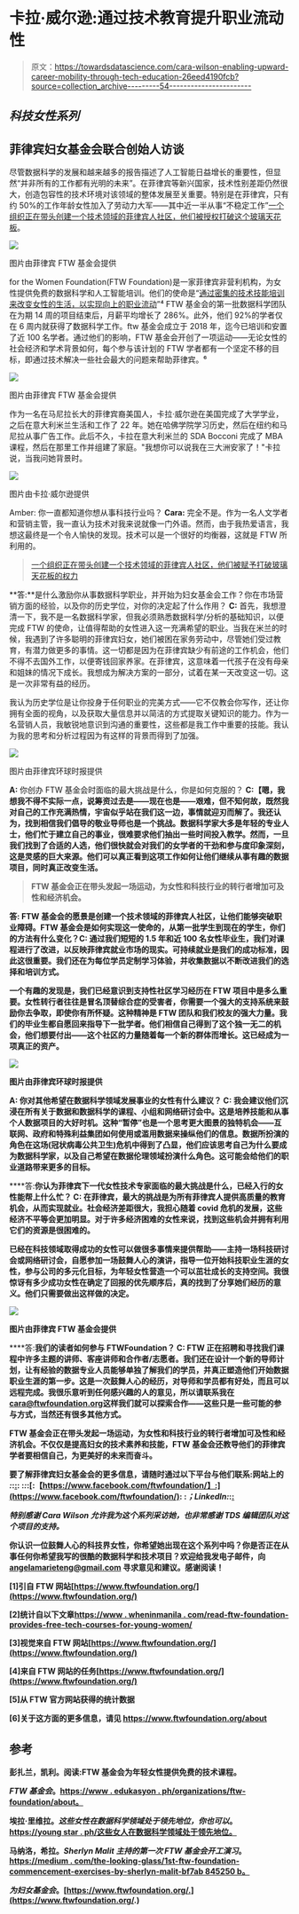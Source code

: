 # 卡拉·威尔逊:通过技术教育提升职业流动性

> 原文：<https://towardsdatascience.com/cara-wilson-enabling-upward-career-mobility-through-tech-education-26eed4190fcb?source=collection_archive---------54----------------------->

## *科技女性系列*

## 菲律宾妇女基金会联合创始人访谈

尽管数据科学的发展和越来越多的报告描述了人工智能日益增长的重要性，但显然“并非所有的工作都有光明的未来”。在菲律宾等新兴国家，技术性别差距仍然很大，创造包容性的技术环境对该领域的整体发展至关重要。特别是在菲律宾，只有约 50%的工作年龄女性加入了劳动力大军——其中近一半从事“不稳定工作”[一个组织正在带头创建一个技术领域的菲律宾人社区，他们被授权打破这个玻璃天花板](https://www.ftwfoundation.org/)。

![](img/4b0de0043f60a818d3d798cb53ef85a0.png)

图片由菲律宾 FTW 基金会提供

for the Women Foundation(FTW Foundation)是一家菲律宾非营利机构，为女性提供免费的数据科学和人工智能培训。他们的使命是“[通过密集的技术技能培训来改变女性的生活，以实现向上的职业流动](https://www.ftwfoundation.org/about)”⁴ FTW 基金会的第一批数据科学团队在为期 14 周的项目结束后，月薪平均增长了 286%。此外，他们 92%的学者仅在 6 周内就获得了数据科学工作。ftw 基金会成立于 2018 年，迄今已培训和安置了近 100 名学者。通过他们的影响，FTW 基金会开创了一项运动——无论女性的社会经济和学术背景如何，每个参与该计划的 FTW 学者都有一个坚定不移的目标，即通过技术解决一些社会最大的问题来帮助菲律宾。⁶

![](img/3caa8781a67bf4a990be93b4c17f8373.png)

图片由菲律宾 FTW 基金会提供

作为一名在马尼拉长大的菲律宾裔美国人，卡拉·威尔逊在美国完成了大学学业，之后在意大利米兰生活和工作了 22 年。她在哈佛学院学习历史，然后在纽约和马尼拉从事广告工作。此后不久，卡拉在意大利米兰的 SDA Bocconi 完成了 MBA 课程，然后在那里工作并组建了家庭。"我想你可以说我在三大洲安家了！"卡拉说，当我问她背景时。

![](img/4481ea72e5a5f96fdf39eab7e7512db1.png)

图片由卡拉·威尔逊提供

Amber: 你一直都知道你想从事科技行业吗？
**Cara:** 完全不是。作为一名人文学者和营销主管，我一直认为技术对我来说就像一门外语。然而，由于我热爱语言，我想这最终是一个令人愉快的发现。技术可以是一个很好的均衡器，这就是 FTW 所利用的。

> [一个组织正在带头创建一个技术领域的菲律宾人社区，他们被赋予打破玻璃天花板的权力](https://www.ftwfoundation.org/)

**答:**是什么激励你从事数据科学职业，并开始为妇女基金会工作？你在市场营销方面的经验，以及你的历史学位，对你的决定起了什么作用？
**C:** 首先，我想澄清一下，我不是一名数据科学家，但我必须熟悉数据科学/分析的基础知识，以便完成 FTW 的使命，让值得帮助的女性进入这一充满希望的职业。当我在米兰的时候，我遇到了许多聪明的菲律宾妇女，她们被困在家务劳动中，尽管她们受过教育，有潜力做更多的事情。这一切都是因为在菲律宾缺少有前途的工作机会，他们不得不去国外工作，以便寄钱回家养家。在菲律宾，这意味着一代孩子在没有母亲和姐妹的情况下成长。我想成为解决方案的一部分，试着在某一天改变这一切。这是一次非常有益的经历。

我认为历史学位是让你投身于任何职业的完美方式——它不仅教会你写作，还让你拥有全面的视角，以及获取大量信息并以简洁的方式提取关键知识的能力。作为一名营销人员，我敏锐地意识到沟通的重要性，这些都是我工作中重要的技能。我认为我的思考和分析过程因为有这样的背景而得到了加强。

![](img/612c9efc7e2c68bcae1257ab9ea5fc47.png)

图片由菲律宾环球时报提供

**A:** 你创办 FTW 基金会时面临的最大挑战是什么，你是如何克服的？
**C:【嗯，我想我不得不实际一点，说筹资过去是——现在也是——艰难，但不知何故，既然我对自己的工作充满热情，宇宙似乎站在我们这一边，事情就迎刃而解了。我还认为，找到相信我们倡导的敬业导师也是一个挑战。数据科学家大多是年轻的专业人士，他们忙于建立自己的事业，很难要求他们抽出一些时间投入教学。然而，一旦我们找到了合适的人选，他们很快就会对我们的女学者的干劲和参与度印象深刻，这是灵感的巨大来源。他们可以真正看到这项工作如何让他们继续从事有趣的数据项目，同时真正改变生活。**

> **FTW 基金会正在带头发起一场运动，为女性和科技行业的转行者增加可及性和经济机会。**

****答:** FTW 基金会的愿景是创建一个技术领域的菲律宾人社区，让他们能够突破职业障碍。FTW 基金会是如何实现这一使命的，从第一批学生到现在的学生，你们的方法有什么变化？C: 通过我们短短的 1.5 年和近 100 名女性毕业生，我们对课程进行了改进，以反映菲律宾就业市场的现实。可持续就业是我们的成功标准，因此这很重要。我们还在为每位学员定制学习体验，并收集数据以不断改进我们的选择和培训方式。**

**一个有趣的发现是，我们已经意识到支持性社区学习经历在 FTW 项目中是多么重要。女性转行者往往是冒名顶替综合症的受害者，你需要一个强大的支持系统来鼓励你去争取，即使你有所怀疑。这种精神是 FTW 团队和我们校友的强大力量。我们的毕业生都自愿回来指导下一批学者。他们相信自己得到了这个独一无二的机会，他们想要付出——这个社区的力量随着每一个新的群体而增长。这已经成为一项真正的资产。**

**![](img/8a2a1399696329673b59f92e04775c1f.png)**

**图片由菲律宾环球时报提供**

****A:** 你对其他希望在数据科学领域发展事业的女性有什么建议？
**C:** 我会建议他们沉浸在所有关于数据和数据科学的课程、小组和网络研讨会中。这是培养技能和从事个人数据项目的大好时机。这种“暂停”也是一个思考更大图景的独特机会——互联网、政府和特殊利益集团如何使用或滥用数据来操纵他们的信息。数据所扮演的角色在这场(冠状病毒公共卫生)危机中得到了凸显，他们应该思考自己为什么要成为数据科学家，以及自己希望在数据伦理领域扮演什么角色。这可能会给他们的职业道路带来更多的目标。**

****答:**你认为菲律宾下一代女性技术专家面临的最大挑战是什么，已经入行的女性能帮上什么忙？
**C:** 在菲律宾，最大的挑战是为所有菲律宾人提供高质量的教育机会，从而实现就业。社会经济差距很大，我担心随着 covid 危机的发展，这些经济不平等会更加明显。对于许多经济困难的女性来说，找到这些机会并拥有利用它们的资源是很困难的。**

**已经在科技领域取得成功的女性可以做很多事情来提供帮助——主持一场科技研讨会或网络研讨会，自愿参加一场鼓舞人心的演讲，指导一位开始科技职业生涯的女性，参与公司的多元化目标，为年轻女性营造一个可以茁壮成长的支持空间。我很惊讶有多少成功女性在确定了回报的优先顺序后，真的找到了分享她们经历的意义。他们只需要做出这样做的决定。**

**![](img/6e255134c1207a0af5fa352fc32cf25a.png)**

**图片由菲律宾 FTW 基金会提供**

****答:**我们的读者如何参与 FTWFoundation？
**C:** FTW 正在招聘和寻找我们课程中许多主题的讲师、客座讲师和合作者/志愿者。我们还在设计一个新的导师计划，让有经验的数据专业人员能够单独了解我们的学员，并真正塑造他们开始数据职业生涯的第一步。这是一次鼓舞人心的经历，对导师和学员都有好处，而且可以远程完成。我很乐意听到任何感兴趣的人的意见，所以请联系我在[cara@ftwfoundation.org](mailto:cara@ftwfoundation.org)这样我们就可以探索合作——这些只是一些可能的参与方式，当然还有很多其他方式。**

**FTW 基金会正在带头发起一场运动，为女性和科技行业的转行者增加可及性和经济机会。不仅仅是提高妇女的技术素养和技能，FTW 基金会还教导他们的菲律宾学者要相信自己，为更美好的未来而奋斗。**

**要了解菲律宾妇女基金会的更多信息，请随时通过以下平台与他们联系:网站上的
*:*:[:](https://www.ftwfoundation.org/):
:*:*:[:【https://www.facebook.com/ftwfoundation/】:](https://www.facebook.com/ftwfoundation/):
:*；LinkedIn:*:[:](https://www.linkedin.com/company/ftwfoundation)**

***特别感谢 Cara Wilson 允许我为这个系列采访她，也非常感谢 TDS 编辑团队对这个项目的支持。***

**你认识一位鼓舞人心的科技界女性，你希望她出现在这个系列中吗？你是否正在从事任何你希望我写的很酷的数据科学和技术项目？欢迎给我发电子邮件，向 angelamarieteng@gmail.com 寻求意见和建议。感谢阅读！**

**[1]引自 FTW 网站[https://www.ftwfoundation.org/](https://www.ftwfoundation.org/)**

**[2]统计自以下文章[https://www . wheninmanila . com/read-ftw-foundation-provides-free-tech-courses-for-young-women/](https://www.wheninmanila.com/read-ftw-foundation-provides-free-tech-courses-for-young-women/)**

**[3]视觉来自 FTW 网站[https://www.ftwfoundation.org/](https://www.ftwfoundation.org/)**

**[4]来自 FTW 网站的任务[https://www.ftwfoundation.org/](https://www.ftwfoundation.org/)**

**[5]从 FTW 官方网站获得的统计数据**

**[6]关于这方面的更多信息，请见 https://www.ftwfoundation.org/about**

## **参考**

**彭扎兰，凯利。阅读:FTW 基金会为年轻女性提供免费的技术课程。**

***FTW 基金会*。[https://www . edukasyon . ph/organizations/ftw-foundation/about。](https://www.edukasyon.ph/organizations/ftw-foundation/about.)**

**埃拉·里维拉。*这些女性在数据科学领域处于领先地位，你也可以*。[https://young star . ph/这些女人在数据科学领域处于领先地位。](https://youngstar.ph/these-women-are-leading-the-pack-in-data-science-and-so-can-you/.)**

**马纳洛，希拉。*Sherlyn Malit 主持的第一次 FTW 基金会开工演习*。[https://medium . com/the-looking-glass/1st-ftw-foundation-commencement-exercises-by-sherlyn-malit-bf7ab 845250 b。](https://medium.com/the-looking-glass/1st-ftw-foundation-commencement-exercises-by-sherlyn-malit-bf7ab845250b.)**

***为妇女基金会*。[https://www.ftwfoundation.org/.](https://www.ftwfoundation.org/.)**
